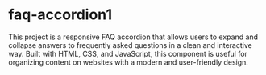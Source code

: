 # faq-accordion1
This project is a responsive FAQ accordion that allows users to expand and collapse answers to frequently asked questions in a clean and interactive way. Built with HTML, CSS, and JavaScript, this component is useful for organizing content on websites with a modern and user-friendly design.
